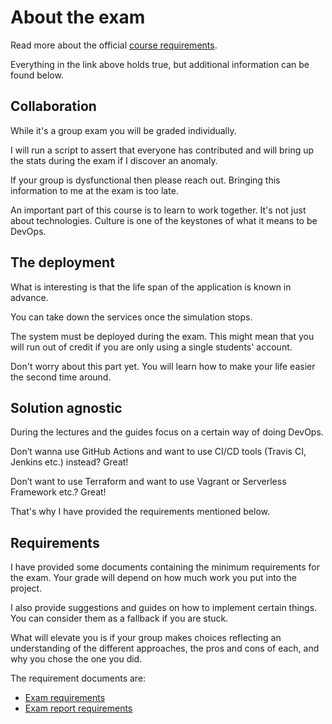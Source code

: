 # About the exam

Read more about the official [course requirements](https://katalog.kea.dk/course/3050407/2024-2025).

Everything in the link above holds true, but additional information can be found below. 


## Collaboration

While it's a group exam you will be graded individually. 

I will run a script to assert that everyone has contributed and will bring up the stats during the exam if I discover an anomaly.

If your group is dysfunctional then please reach out. Bringing this information to me at the exam is too late.

An important part of this course is to learn to work together. It's not just about technologies. Culture is one of the keystones of what it means to be DevOps.


## The deployment

What is interesting is that the life span of the application is known in advance. 

You can take down the services once the simulation stops. 

The system must be deployed during the exam. This might mean that you will run out of credit if you are only using a single students' account. 

Don't worry about this part yet. You will learn how to make your life easier the second time around. 


## Solution agnostic

During the lectures and the guides focus on a certain way of doing DevOps. 

Don’t wanna use GitHub Actions and want to use CI/CD tools (Travis CI, Jenkins etc.) instead? Great!

Don’t want to use Terraform and want to use Vagrant or Serverless Framework etc.? Great!

That's why I have provided the requirements mentioned below. 

## Requirements

I have provided some documents containing the minimum requirements for the exam. Your grade will depend on how much work you put into the project.

I also provide suggestions and guides on how to implement certain things. You can consider them as a fallback if you are stuck. 

What will elevate you is if your group makes choices reflecting an understanding of the different approaches, the pros and cons of each, and why you chose the one you did.

The requirement documents are:

- [Exam requirements](./exam_requirements.md)
- [Exam report requirements](./exam_requirements_report.md)
